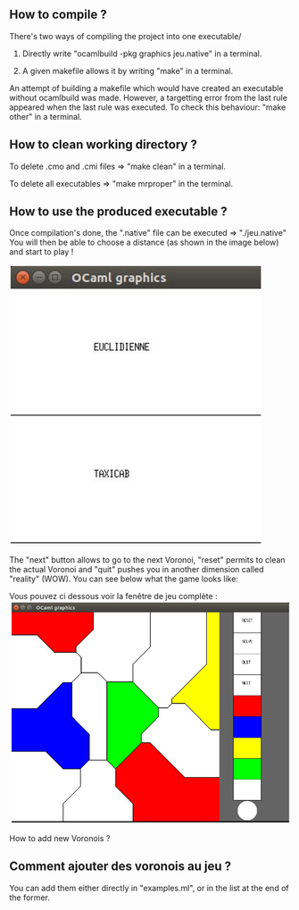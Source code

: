 How to compile ?
---------------------------

There's two ways of compiling the project into one executable/

1. Directly write "ocamlbuild -pkg graphics jeu.native" in a terminal.

2. A given makefile allows it by writing "make" in a terminal.

An attempt of building a makefile which would have created an executable without ocamlbuild was made. However, a targetting error from the last rule appeared when the last rule was executed. To check this behaviour: "make other" in a terminal.

How to clean working directory ?
-------------------------------

To delete .cmo and .cmi files => "make clean" in a terminal.

To delete all executables => "make mrproper" in the terminal.

How to use the produced executable ?
--------------------------------------

Once compilation's done, the ".native" file can be executed => "./jeu.native"
You will then be able to choose a distance (as shown in the image below) and start to play !

![Selection](Capture_Selec.PNG)

The "next" button allows to go to the next Voronoi, "reset" permits to clean the actual Voronoi and "quit" pushes you in another dimension called "reality" (WOW). You can see below what the game looks like:

Vous pouvez ci dessous voir la fenêtre de jeu complète :
![Game](Capture_game.PNG)

How to add new Voronois ?

Comment ajouter des voronois au jeu ?
------------------------------------

You can add them either directly in "examples.ml", or in the list at the end of the former.
